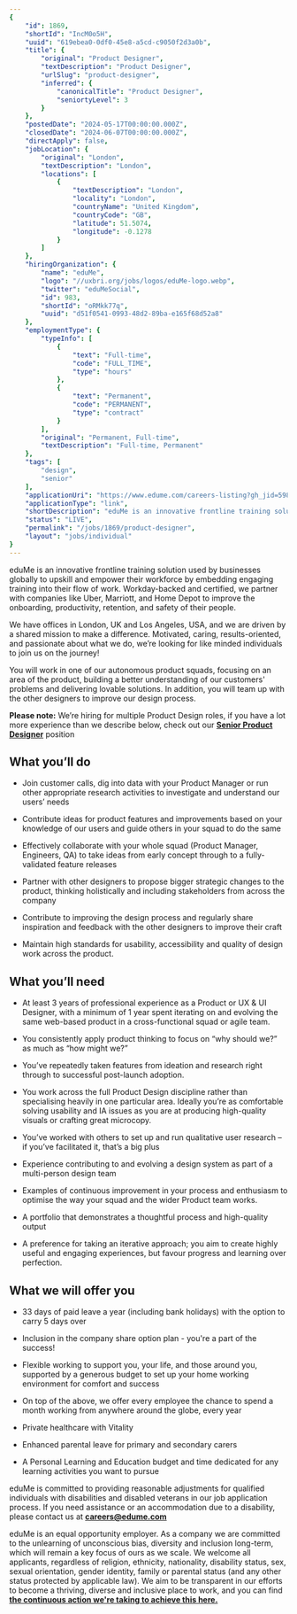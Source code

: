 ```yaml
---
{
	"id": 1869,
	"shortId": "IncM0o5H",
	"uuid": "619ebea0-0df0-45e8-a5cd-c9050f2d3a0b",
	"title": {
		"original": "Product Designer",
		"textDescription": "Product Designer",
		"urlSlug": "product-designer",
		"inferred": {
			"canonicalTitle": "Product Designer",
			"seniortyLevel": 3
		}
	},
	"postedDate": "2024-05-17T00:00:00.000Z",
	"closedDate": "2024-06-07T00:00:00.000Z",
	"directApply": false,
	"jobLocation": {
		"original": "London",
		"textDescription": "London",
		"locations": [
			{
				"textDescription": "London",
				"locality": "London",
				"countryName": "United Kingdom",
				"countryCode": "GB",
				"latitude": 51.5074,
				"longitude": -0.1278
			}
		]
	},
	"hiringOrganization": {
		"name": "eduMe",
		"logo": "//uxbri.org/jobs/logos/eduMe-logo.webp",
		"twitter": "eduMeSocial",
		"id": 983,
		"shortId": "oRMkk77q",
		"uuid": "d51f0541-0993-48d2-89ba-e165f68d52a8"
	},
	"employmentType": {
		"typeInfo": [
			{
				"text": "Full-time",
				"code": "FULL_TIME",
				"type": "hours"
			},
			{
				"text": "Permanent",
				"code": "PERMANENT",
				"type": "contract"
			}
		],
		"original": "Permanent, Full-time",
		"textDescription": "Full-time, Permanent"
	},
	"tags": [
		"design",
		"senior"
	],
	"applicationUri": "https://www.edume.com/careers-listing?gh_jid=5989334003",
	"applicationType": "link",
	"shortDescription": "eduMe is an innovative frontline training solution used by businesses globally to upskill and empower their workforce by embedding engaging training into their flow of work. Workday-backed- and",
	"status": "LIVE",
	"permalink": "/jobs/1869/product-designer",
	"layout": "jobs/individual"
}
---
```

<p>eduMe is an innovative frontline training solution used by businesses globally to upskill and empower their workforce by embedding engaging training into their flow of work. Workday-backed and certified, we partner with companies like Uber, Marriott, and Home Depot to improve the onboarding, productivity, retention, and safety of their people.</p><p>We have offices in London, UK and Los Angeles, USA, and we are driven by a shared mission to make a difference. Motivated, caring, results-oriented, and passionate about what we do, we’re looking for like minded individuals to join us on the journey!</p><p>You will work in one of our autonomous product squads, focusing on an area of the product, building a better understanding of our customers' problems and delivering lovable solutions. In addition, you will team up with the other designers to improve our design process.</p><p><strong>Please note:</strong> We’re hiring for multiple Product Design roles, if you have a lot more experience than we describe below, check out our <a target="_blank" rel="noopener noreferrer nofollow" href="https://www.edume.com/careers-listing?gh_jid=5939810003"><strong>Senior Product Designer</strong></a> position</p><h2>What you’ll do</h2><ul><li><p>Join customer calls, dig into data with your Product Manager or run other appropriate research activities to investigate and understand our users’ needs</p></li><li><p>Contribute ideas for product features and improvements based on your knowledge of our users and guide others in your squad to do the same</p></li><li><p>Effectively collaborate with your whole squad (Product Manager, Engineers, QA) to take ideas from early concept through to a fully-validated feature releases</p></li><li><p>Partner with other designers to propose bigger strategic changes to the product, thinking holistically and including stakeholders from across the company</p></li><li><p>Contribute to improving the design process and regularly share inspiration and feedback with the other designers to improve their craft</p></li><li><p>Maintain high standards for usability, accessibility and quality of design work across the product.</p></li></ul><h2>What you’ll need</h2><ul><li><p>At least 3 years of professional experience as a Product or UX &amp; UI Designer, with a minimum of 1 year spent iterating on and evolving the same web-based product in a cross-functional squad or agile team.</p></li><li><p>You consistently apply product thinking to focus on “why should we?” as much as “how might we?”</p></li><li><p>You’ve repeatedly taken features from ideation and research right through to successful post-launch adoption.</p></li><li><p>You work across the full Product Design discipline rather than specialising heavily in one particular area. Ideally you’re as comfortable solving usability and IA issues as you are at producing high-quality visuals or crafting great microcopy.</p></li><li><p>You’ve worked with others to set up and run qualitative user research – if you’ve facilitated it, that’s a big plus</p></li><li><p>Experience contributing to and evolving a design system as part of a multi-person design team</p></li><li><p>Examples of continuous improvement in your process and enthusiasm to optimise the way your squad and the wider Product team works.</p></li><li><p>A portfolio that demonstrates a thoughtful process and high-quality output</p></li><li><p>A preference for taking an iterative approach; you aim to create highly useful and engaging experiences, but favour progress and learning over perfection.</p></li></ul><h2>What we will offer you</h2><ul><li><p>33 days of paid leave a year (including bank holidays) with the option to carry 5 days over</p></li><li><p>Inclusion in the company share option plan - you're a part of the success!</p></li><li><p>Flexible working to support you, your life, and those around you, supported by a generous budget to set up your home working environment for comfort and success</p></li><li><p>On top of the above, we offer every employee the chance to spend a month working from anywhere around the globe, every year</p></li><li><p>Private healthcare with Vitality&nbsp;</p></li><li><p>Enhanced parental leave for primary and secondary carers</p></li><li><p>A Personal Learning and Education budget and time dedicated for any learning activities you want to pursue</p></li></ul><p>eduMe is committed to providing reasonable adjustments for qualified individuals with disabilities and disabled veterans in our job application process. If you need assistance or an accommodation due to a disability, please contact us at <a target="_blank" rel="noopener noreferrer nofollow" href="mailto:careers@edume.com"><strong>careers@edume.com</strong></a></p><p>eduMe is an equal opportunity employer. As a company we are committed to the unlearning of unconscious bias, diversity and inclusion long-term, which will remain a key focus of ours as we scale. We welcome all applicants, regardless of religion, ethnicity, nationality, disability status, sex, sexual orientation, gender identity, family or parental status (and any other status protected by applicable law). We aim to be transparent in our efforts to become a thriving, diverse and inclusive place to work, and you can find <a target="_blank" rel="noopener noreferrer nofollow" href="https://www.notion.so/edumeteam/Diversity-Equity-and-Inclusion-at-EduMe-8adcf72ad4b649b28126d45ac240b92a"><strong>the continuous action we're taking to achieve this here.</strong></a></p>
